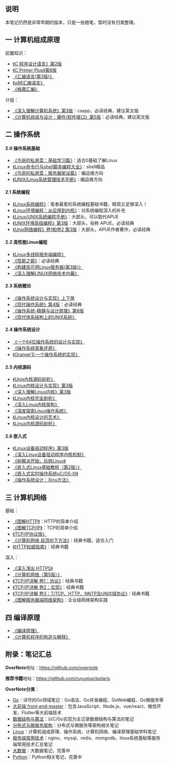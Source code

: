 ## 说明

本笔记仍然是非常早期的版本，只是一些随笔，暂时没有归类整理。  

## 一 计算机组成原理

前置知识：
- [《C 程序设计语言》第2版](https://book.douban.com/subject/1139336/)
- [《C Primer Plus》第6版](https://book.douban.com/subject/26792521/)
- [《汇编语言(第3版)》](https://book.douban.com/subject/25726019/)
- [《x86汇编语言》](https://book.douban.com/subject/20492528/)
- [《格蠹汇编》](https://book.douban.com/subject/22994051/)

计组：
- [《深入理解计算机系统》第3版](https://book.douban.com/subject/26912767/)：csapp，必读经典，建议英文版
- [《计算机组成与设计：硬件/软件接口》第5版](https://book.douban.com/subject/26604008/)：必读经典，建议英文版

## 二 操作系统

#### 2.0  操作系统基础

- [《鸟哥的私房菜：基础学习篇》](https://book.douban.com/subject/4889838/)：适合0基础了解Linux
- [《Linux命令行与shell脚本编程大全》](https://book.douban.com/subject/26854226/)：shell精品
- [《鸟哥的私房菜：服务器架设篇》](https://book.douban.com/subject/10794788/)：偏运维方向
- [《UNIX/Linux系统管理技术手册》](https://book.douban.com/subject/10747453/)：偏运维方向

#### 2.1 系统编程

- [《Linux系统编程》](https://book.douban.com/subject/25828773/)：笔者最爱的系统编程基础书籍，精简又足够深入！
- [《Linux环境编程：从应用到内核》](https://book.douban.com/subject/26820213/)：对系统编程深入的补充
- [《Linux/UNIX系统编程手册》](https://book.douban.com/subject/25809330/)：大部头，可以取代APUE
- [《UNIX环境高级编程》第3版](https://book.douban.com/subject/25900403/)：大部头，俗称 APUE，必读经典
- [《Unix网络编程》卷1和卷2 第3版](https://book.douban.com/subject/26434583/)：大部头，APUE作者著作，必读经典

#### 2.2 高性能Linux编程

- [《Linux多线程服务端编程》](https://book.douban.com/subject/20471211/)
- [《性能之巅》](https://book.douban.com/subject/26586598/)：必读经典
- [《构建高可用Linux服务器(第3版)》](https://book.douban.com/subject/26347915/)
- [《深入理解LINUX网络技术内幕》](https://book.douban.com/subject/4015134/)

#### 2.3 系统概论

- [《操作系统设计与实现》上下册](https://book.douban.com/subject/2044818/)
- [《现代操作系统》第4版](https://book.douban.com/subject/27096665/)：必读经典
- [《操作系统-精髓与设计原理》第6版](https://book.douban.com/subject/5064311/)
- [《现代体系结构上的UNIX系统》](https://book.douban.com/subject/26290762/)

#### 2.4 操作系统设计

- [《一个64位操作系统的设计与实现》](https://book.douban.com/subject/30222325/)
- [《操作系统真象还原》](https://book.douban.com/subject/26745156/)
- [《Orange'S:一个操作系统的实现》](https://book.douban.com/subject/3735649/)

#### 2.5 内核源码

- [《Unix内核源码剖析》](https://book.douban.com/subject/25831005/)
- [《Linux内核设计与实现》第3版](https://book.douban.com/subject/6097773/)
- [《深入理解Linux内核》第3版](https://book.douban.com/subject/2287506/)
- [《Linux内核完全剖析》](https://book.douban.com/subject/3229243/)
- [《深入Linux内核架构》](https://book.douban.com/subject/4843567/)
- [《深度探索Linux操作系统》](https://book.douban.com/subject/25743846/)
- [《Linux内核设计的艺术》](https://book.douban.com/subject/24708145/)
- [《Linux内核源码剖析》](https://book.douban.com/subject/5914256/)

#### 2.6 嵌入式

- [《Linux设备驱动程序》第3版](https://book.douban.com/subject/1723151/)
- [《深入Linux设备驱动程序内核机制》](https://book.douban.com/subject/10433743/)
- [《树莓派开始，玩转Linux》](https://book.douban.com/subject/30259573/)
- [《嵌入式Linux基础教程（第2版）》](https://book.douban.com/subject/10599779/)
- [《嵌入式实时操作系统μC/OS-III》](https://book.douban.com/subject/20389564/)
- [《操作系统设计：Xinu方法》](https://book.douban.com/subject/25772410/)

## 三 计算机网络

基础：
- [《图解HTTP》](https://book.douban.com/subject/25863515/)：HTTP的简单介绍
- [《图解TCP/IP》](https://book.douban.com/subject/24737674/)：TCP的简单介绍
- [《TCP/IP协议族》](https://book.douban.com/subject/5386194)
- [《计算机网络 自顶向下方法》](https://book.douban.com/subject/1116437/)：经典书籍，适合入门
- [《HTTP权威指南》](https://book.douban.com/subject/10746113/)：经典书籍

深入：
- [《深入浅出 HTTPS》](https://book.douban.com/subject/30250772/)
- [《计算机网络（第5版）》](https://book.douban.com/subject/10510747/)
- [《TCP/IP详解 卷1：协议》](https://book.douban.com/subject/10742272/)：经典书籍   
- [《TCP/IP详解 卷2：实现》](https://book.douban.com/subject/4707727/)：经典书籍    
- [《TCP/IP详解 卷3：T/TCP、HTTP、NNTP及UNIX域协议》](https://book.douban.com/subject/4707732/)：经典书籍   
- [《图解服务器端网络架构》](https://book.douban.com/subject/26369253/)：企业级网络架构实践

## 四 编译原理

- [《编译原理》](https://book.douban.com/subject/3296317/)
- [《计算机程序的构造与解释》](https://book.douban.com/subject/1148282/)


## 附录：笔记汇总

**OverNote**地址：https://github.com/overnote   

**推荐书籍**地址：https://github.com/ruyuejun/polaris  

**OverNote分类**：  
- [Go](https://github.com/overnote/over-golang)：详尽的Go领域笔记：Go语法、Go并发编程、GoWeb编程、Go微服务等
- [大前端 front-end-master](https://github.com/overnote/front-end-master)：包含JavaScript、Node.js、vue/react、微信开发、Flutter等大前端技术
- [数据结构与算法](https://github.com/overnote/over-algorithm)：以C/Go实现为主记录数据结构与算法的笔记
- [分布式与微服务架构](https://github.com/overnote/over-architecture/)：分布式与微服务等架构相关笔记
- [Linux](https://github.com/overnote/over-linux)：计算机组成原理、操作系统、计算机网络、编译原理基础学科笔记
- [服务端常用技术](https://github.com/overnote/server-side)：nginx、mysql、redis、mongodb、linux系统基础等服务端常用技术汇总笔记
- [大数据](https://github.com/overnote/over-bigdata)：大数据笔记，完善中
- [Python](https://github.com/overnote/over-python)：Python相关笔记，完善中
